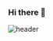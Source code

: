### Hi there 👋
![header](https://capsule-render.vercel.app/api?type=waving&color=timeGradient&text=Jung%20Daegun)










































